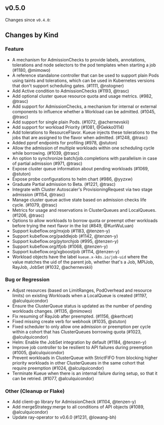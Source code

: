 ## v0.5.0

Changes since `v0.4.0`:

## Changes by Kind

### Feature

- A mechanism for AdmissionChecks to provide labels, annotations, tolerations and node selectors to the pod templates when starting a job (#1180, @mimowo)
- A reference standalone controller that can be used to support plain Pods using taints and tolerations, which can be used in Kubernetes versions that don't support scheduling gates. (#1111, @nstogner)
- Add Active condition to AdmissionChecks (#1193, @trasc)
- Add optional cluster queue resource quota and usage metrics. (#982, @trasc)
- Add support for AdmissionChecks, a mechanism for internal or external components to influence whether a Workload can be admitted. (#1045, @trasc)
- Add support for single plain Pods. (#1072, @achernevskii)
- Add support for workload Priority (#1081, @Gekko0114)
- Add tolerations to ResourceFlavor. Kueue injects these tolerations to the jobs that are assigned to the flavor when admitted. (#1248, @trasc)
- Added pprof endpoints for profiling (#978, @stuton)
- Allow the admission of multiple workloads within one scheduling cycle while borrowing. (#1039, @trasc)
- An option to synchronize batch/job.completions with parallelism in case of partial admission (#971, @trasc)
- Expose cluster queue information about pending workloads (#1069, @stuton)
- Expose probe configurations to helm chart (#986, @yyzxw)
- Graduate Partial admission to Beta. (#1221, @trasc)
- Integrate with Cluster Autoscaler's ProvisioningRequest via two stage admission (#1154, @trasc)
- Manage cluster queue active state based on admission checks life cycle. (#1079, @trasc)
- Metrics for usage and reservations in ClusterQueues and LocalQueues. (#1206, @trasc)
- Options to allow workloads to borrow quota or preempt other workloads before trying the next flavor in the list (#849, @KunWuLuan)
- Support kubeflow.org/mxjob (#1183, @tenzen-y)
- Support kubeflow.org/paddlejob (#1142, @tenzen-y)
- Support kubeflow.org/pytorchjob (#995, @tenzen-y)
- Support kubeflow.org/tfjob (#1068, @tenzen-y)
- Support kubeflow.org/xgboostjob (#1114, @tenzen-y)
- Workload objects have the label `kueue.x-k8s.io/job-uid` where the value matches the uid of the parent job, whether that's a Job, MPIJob, RayJob, JobSet (#1032, @achernevskii)

### Bug or Regression

- Adjust resources (based on LimitRanges, PodOverhead and resource limits) on existing Workloads when a LocalQueue is created (#1197, @alculquicondor)
- Ensure the ClusterQueue status is updated as the number of pending workloads changes. (#1135, @mimowo)
- Fix resuming of RayJob after preempted. (#1156, @kerthcet)
- Fixed missing create verb for webhook (#1035, @stuton)
- Fixed scheduler to only allow one admission or preemption per cycle within a cohort that has ClusterQueues borrowing quota (#1023, @alculquicondor)
- Helm: Enable the JobSet integration by default (#1184, @tenzen-y)
- Improve job controller to be resilient to API failures during preemption (#1005, @alculquicondor)
- Prevent workloads in ClusterQueue with StrictFIFO from blocking higher priority workloads in other ClusterQueues in the same cohort that require preemption (#1024, @alculquicondor)
- Terminate Kueue when there is an internal failure during setup, so that it can be retried. (#1077, @alculquicondor)

### Other (Cleanup or Flake)

- Add client-go library for AdmissionCheck (#1104, @tenzen-y)
- Add mergeStrategy:merge to all conditions of API objects (#1089, @alculquicondor)
- Update ray-operator to v0.6.0 (#1231, @lowang-bh)